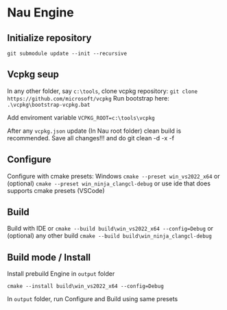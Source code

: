 # Nau Engine

## Initialize repository
`git submodule update --init --recursive`

## Vcpkg seup

In any other folder, say `c:\tools`, clone vcpkg repository:
`git clone https://github.com/microsoft/vcpkg`
Run bootstrap here:
`.\vcpkg\bootstrap-vcpkg.bat`

Add enviroment variable
`VCPKG_ROOT=c:\tools\vcpkg`

After any `vcpkg.json` update (In Nau root folder) clean build is recommended. 
Save all changes!!! and do git clean -d -x -f

## Configure

Configure with cmake presets:
Windows
`cmake --preset win_vs2022_x64`
or (optional)
`cmake --preset win_ninja_clangcl-debug`
or use ide that does supports cmake presets (VSCode)

## Build

Build with IDE or 
`cmake --build build\win_vs2022_x64 --config=Debug`
or (optional) any other build
`cmake --build build\win_ninja_clangcl-debug`


## Build mode / Install
Install prebuild Engine in `output` folder

`cmake --install build\win_vs2022_x64 --config=Debug`

In `output` folder, run Configure and Build using same presets
